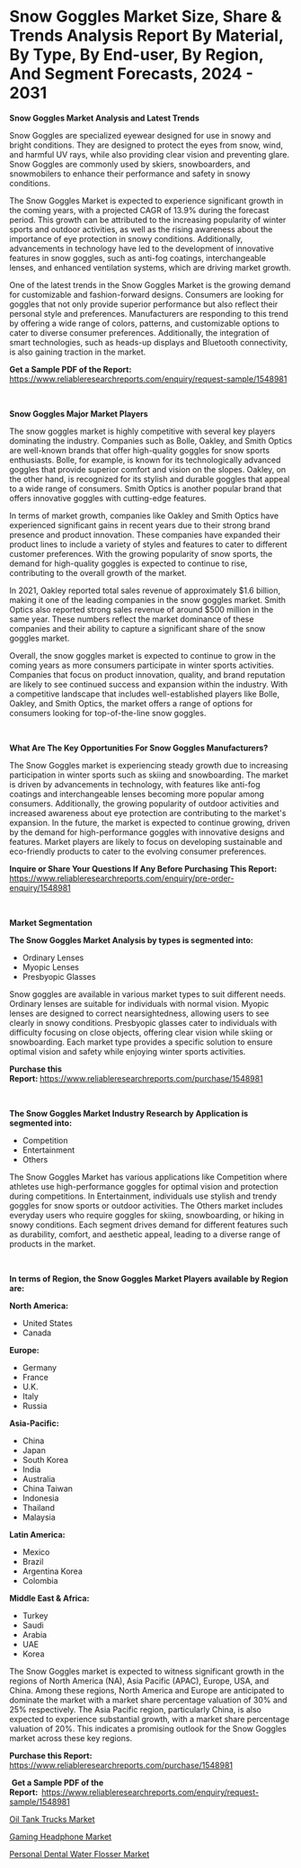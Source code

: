 <p><h1>Snow Goggles Market Size, Share & Trends Analysis Report By Material, By Type, By End-user, By Region, And Segment Forecasts, 2024 - 2031</h1></p><p><strong>Snow Goggles Market Analysis and Latest Trends</strong></p>
<p><p>Snow Goggles are specialized eyewear designed for use in snowy and bright conditions. They are designed to protect the eyes from snow, wind, and harmful UV rays, while also providing clear vision and preventing glare. Snow Goggles are commonly used by skiers, snowboarders, and snowmobilers to enhance their performance and safety in snowy conditions.</p><p>The Snow Goggles Market is expected to experience significant growth in the coming years, with a projected CAGR of 13.9% during the forecast period. This growth can be attributed to the increasing popularity of winter sports and outdoor activities, as well as the rising awareness about the importance of eye protection in snowy conditions. Additionally, advancements in technology have led to the development of innovative features in snow goggles, such as anti-fog coatings, interchangeable lenses, and enhanced ventilation systems, which are driving market growth.</p><p>One of the latest trends in the Snow Goggles Market is the growing demand for customizable and fashion-forward designs. Consumers are looking for goggles that not only provide superior performance but also reflect their personal style and preferences. Manufacturers are responding to this trend by offering a wide range of colors, patterns, and customizable options to cater to diverse consumer preferences. Additionally, the integration of smart technologies, such as heads-up displays and Bluetooth connectivity, is also gaining traction in the market.</p></p>
<p><strong>Get a Sample PDF of the Report:&nbsp;</strong> <a href="https://www.reliableresearchreports.com/enquiry/request-sample/1548981">https://www.reliableresearchreports.com/enquiry/request-sample/1548981</a></p>
<p>&nbsp;</p>
<p><strong>Snow Goggles Major Market Players</strong></p>
<p><p>The snow goggles market is highly competitive with several key players dominating the industry. Companies such as Bolle, Oakley, and Smith Optics are well-known brands that offer high-quality goggles for snow sports enthusiasts. Bolle, for example, is known for its technologically advanced goggles that provide superior comfort and vision on the slopes. Oakley, on the other hand, is recognized for its stylish and durable goggles that appeal to a wide range of consumers. Smith Optics is another popular brand that offers innovative goggles with cutting-edge features.</p><p>In terms of market growth, companies like Oakley and Smith Optics have experienced significant gains in recent years due to their strong brand presence and product innovation. These companies have expanded their product lines to include a variety of styles and features to cater to different customer preferences. With the growing popularity of snow sports, the demand for high-quality goggles is expected to continue to rise, contributing to the overall growth of the market.</p><p>In 2021, Oakley reported total sales revenue of approximately $1.6 billion, making it one of the leading companies in the snow goggles market. Smith Optics also reported strong sales revenue of around $500 million in the same year. These numbers reflect the market dominance of these companies and their ability to capture a significant share of the snow goggles market.</p><p>Overall, the snow goggles market is expected to continue to grow in the coming years as more consumers participate in winter sports activities. Companies that focus on product innovation, quality, and brand reputation are likely to see continued success and expansion within the industry. With a competitive landscape that includes well-established players like Bolle, Oakley, and Smith Optics, the market offers a range of options for consumers looking for top-of-the-line snow goggles.</p></p>
<p>&nbsp;</p>
<p><strong>What Are The Key Opportunities For Snow Goggles Manufacturers?</strong></p>
<p><p>The Snow Goggles market is experiencing steady growth due to increasing participation in winter sports such as skiing and snowboarding. The market is driven by advancements in technology, with features like anti-fog coatings and interchangeable lenses becoming more popular among consumers. Additionally, the growing popularity of outdoor activities and increased awareness about eye protection are contributing to the market's expansion. In the future, the market is expected to continue growing, driven by the demand for high-performance goggles with innovative designs and features. Market players are likely to focus on developing sustainable and eco-friendly products to cater to the evolving consumer preferences.</p></p>
<p><strong>Inquire or Share Your Questions If Any Before Purchasing This Report:</strong> <a href="https://www.reliableresearchreports.com/enquiry/pre-order-enquiry/1548981">https://www.reliableresearchreports.com/enquiry/pre-order-enquiry/1548981</a></p>
<p>&nbsp;</p>
<p><strong>Market Segmentation</strong></p>
<p><strong>The Snow Goggles Market Analysis by types is segmented into:</strong></p>
<p><ul><li>Ordinary Lenses</li><li>Myopic Lenses</li><li>Presbyopic Glasses</li></ul></p>
<p><p>Snow goggles are available in various market types to suit different needs. Ordinary lenses are suitable for individuals with normal vision. Myopic lenses are designed to correct nearsightedness, allowing users to see clearly in snowy conditions. Presbyopic glasses cater to individuals with difficulty focusing on close objects, offering clear vision while skiing or snowboarding. Each market type provides a specific solution to ensure optimal vision and safety while enjoying winter sports activities.</p></p>
<p><strong>Purchase this Report:&nbsp;</strong><a href="https://www.reliableresearchreports.com/purchase/1548981">https://www.reliableresearchreports.com/purchase/1548981</a></p>
<p>&nbsp;</p>
<p><strong>The Snow Goggles Market Industry Research by Application is segmented into:</strong></p>
<p><ul><li>Competition</li><li>Entertainment</li><li>Others</li></ul></p>
<p><p>The Snow Goggles Market has various applications like Competition where athletes use high-performance goggles for optimal vision and protection during competitions. In Entertainment, individuals use stylish and trendy goggles for snow sports or outdoor activities. The Others market includes everyday users who require goggles for skiing, snowboarding, or hiking in snowy conditions. Each segment drives demand for different features such as durability, comfort, and aesthetic appeal, leading to a diverse range of products in the market.</p></p>
<p>&nbsp;</p>
<p><strong>In terms of Region, the Snow Goggles Market Players available by Region are:</strong></p>
<p>
    <p> <strong> North America: </strong>
        <ul>
            <li>United States</li>
            <li>Canada</li>
        </ul>
        </p> 
    <p> <strong> Europe: </strong>
        <ul>
            <li>Germany</li>
            <li>France</li>
            <li>U.K.</li>
            <li>Italy</li>
            <li>Russia</li>
        </ul>
        </p> 
    <p> <strong> Asia-Pacific: </strong>
        <ul>
            <li>China</li>
            <li>Japan</li>
            <li>South Korea</li>
            <li>India</li>
            <li>Australia</li>
            <li>China Taiwan</li>
            <li>Indonesia</li>
            <li>Thailand</li>
            <li>Malaysia</li>
        </ul>
        </p> 
    <p> <strong> Latin America: </strong>
        <ul>
            <li>Mexico</li>
            <li>Brazil</li>
            <li>Argentina Korea</li>
            <li>Colombia</li>
        </ul>
        </p> 
    <p> <strong> Middle East & Africa: </strong>
        <ul>
            <li>Turkey</li>
            <li>Saudi</li>
            <li>Arabia</li>
            <li>UAE</li>
            <li>Korea</li>
        </ul>
    </p>
    </p>
<p><p>The Snow Goggles market is expected to witness significant growth in the regions of North America (NA), Asia Pacific (APAC), Europe, USA, and China. Among these regions, North America and Europe are anticipated to dominate the market with a market share percentage valuation of 30% and 25% respectively. The Asia Pacific region, particularly China, is also expected to experience substantial growth, with a market share percentage valuation of 20%. This indicates a promising outlook for the Snow Goggles market across these key regions.</p></p>
<p><strong>Purchase this Report: </strong><a href="https://www.reliableresearchreports.com/purchase/1548981">https://www.reliableresearchreports.com/purchase/1548981</a></p>
<p>&nbsp;<strong>Get a Sample PDF of the Report:&nbsp;&nbsp;</strong><a href="https://www.reliableresearchreports.com/enquiry/request-sample/1548981">https://www.reliableresearchreports.com/enquiry/request-sample/1548981</a></p>
<p><strong></strong></p>
<p><p><a href="https://unruly-ladybug-44b.notion.site/Oil-Tank-Trucks-Market-Size-Focuses-on-Market-Dynamics-In-Depth-Analysis-and-Future-Projections-of--019fe16b89174208994084b6c117b832">Oil Tank Trucks Market</a></p><p><a href="https://github.com/markusgodoy/Market-Research-Report-List-2/blob/main/gaming-headphone-market.md">Gaming Headphone Market</a></p><p><a href="https://github.com/luckyshygirl/Market-Research-Report-List-3/blob/main/personal-dental-water-flosser-market.md">Personal Dental Water Flosser Market</a></p></p>